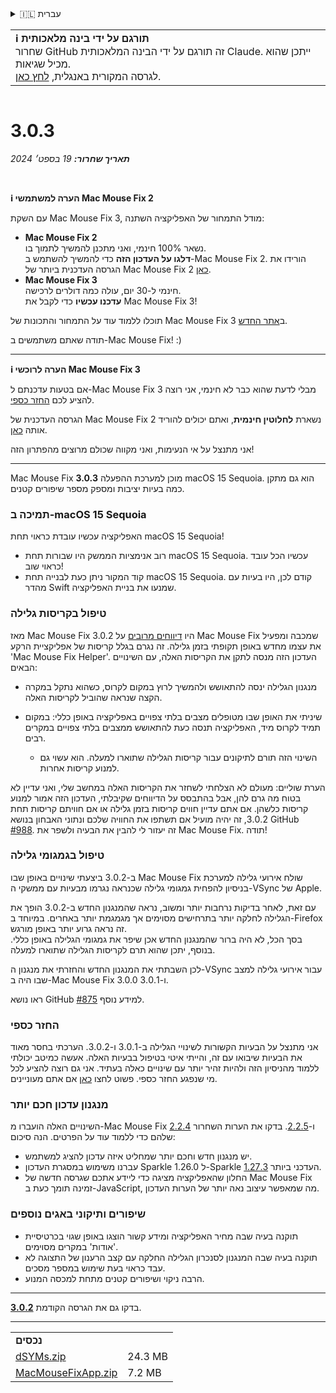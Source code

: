 <details>
<summary>🇮🇱 עברית</summary>

[🇬🇧 English (GitHub)](https://github.com/noah-nuebling/mac-mouse-fix/releases/tag/3.0.3)\
[🇦🇩 Català](https://redirect.macmousefix.com/?target=mmf-release&tag=3.0.3&locale=ca)\
[🇩🇪 Deutsch](https://redirect.macmousefix.com/?target=mmf-release&tag=3.0.3&locale=de)\
[🇪🇸 Español](https://redirect.macmousefix.com/?target=mmf-release&tag=3.0.3&locale=es)\
[🇫🇷 Français](https://redirect.macmousefix.com/?target=mmf-release&tag=3.0.3&locale=fr)\
[🇮🇩 Indonesia](https://redirect.macmousefix.com/?target=mmf-release&tag=3.0.3&locale=id)\
[🇮🇹 Italiano](https://redirect.macmousefix.com/?target=mmf-release&tag=3.0.3&locale=it)\
[🇭🇺 Magyar](https://redirect.macmousefix.com/?target=mmf-release&tag=3.0.3&locale=hu)\
[🇳🇱 Nederlands](https://redirect.macmousefix.com/?target=mmf-release&tag=3.0.3&locale=nl)\
[🇵🇱 Polski](https://redirect.macmousefix.com/?target=mmf-release&tag=3.0.3&locale=pl)\
[🇧🇷 Português (Brasil)](https://redirect.macmousefix.com/?target=mmf-release&tag=3.0.3&locale=pt-BR)\
[🇵🇹 Português (Portugal)](https://redirect.macmousefix.com/?target=mmf-release&tag=3.0.3&locale=pt-PT)\
[🇷🇴 Română](https://redirect.macmousefix.com/?target=mmf-release&tag=3.0.3&locale=ro)\
[🇸🇪 Svenska](https://redirect.macmousefix.com/?target=mmf-release&tag=3.0.3&locale=sv)\
[🇻🇳 Tiếng Việt](https://redirect.macmousefix.com/?target=mmf-release&tag=3.0.3&locale=vi)\
[🇹🇷 Türkçe](https://redirect.macmousefix.com/?target=mmf-release&tag=3.0.3&locale=tr)\
[🇨🇿 Čeština](https://redirect.macmousefix.com/?target=mmf-release&tag=3.0.3&locale=cs)\
[🇬🇷 Ελληνικά](https://redirect.macmousefix.com/?target=mmf-release&tag=3.0.3&locale=el)\
[🇷🇺 Русский](https://redirect.macmousefix.com/?target=mmf-release&tag=3.0.3&locale=ru)\
[🇺🇦 Українська](https://redirect.macmousefix.com/?target=mmf-release&tag=3.0.3&locale=uk)\
**🇮🇱 עברית**\
[🇸🇦 العربية](https://redirect.macmousefix.com/?target=mmf-release&tag=3.0.3&locale=ar)\
[🇮🇳 हिन्दी](https://redirect.macmousefix.com/?target=mmf-release&tag=3.0.3&locale=hi)\
[🇹🇭 ไทย](https://redirect.macmousefix.com/?target=mmf-release&tag=3.0.3&locale=th)\
[🇨🇳 中文 (简体)](https://redirect.macmousefix.com/?target=mmf-release&tag=3.0.3&locale=zh-Hans)\
[🇨🇳 中文 (繁體)](https://redirect.macmousefix.com/?target=mmf-release&tag=3.0.3&locale=zh-Hant)\
[🇭🇰 中文（香港)](https://redirect.macmousefix.com/?target=mmf-release&tag=3.0.3&locale=zh-HK)\
[🇯🇵 日本語](https://redirect.macmousefix.com/?target=mmf-release&tag=3.0.3&locale=ja)\
[🇰🇷 한국어](https://redirect.macmousefix.com/?target=mmf-release&tag=3.0.3&locale=ko)\
[Help translate Mac Mouse Fix to different languages!](https://github.com/noah-nuebling/mac-mouse-fix/discussions/731)
</details>
<table align=><td>
<b>ℹ️ תורגם על ידי בינה מלאכותית</b><br>
שחרור GitHub זה תורגם על ידי הבינה המלאכותית Claude. ייתכן שהוא מכיל שגיאות.<br>
לגרסה המקורית באנגלית, <a href="https://github.com/noah-nuebling/mac-mouse-fix/releases/tag/3.0.3">לחץ כאן</a>.
</td></table>

<table></table>

# 3.0.3
***תאריך שחרור:** 19 בספט׳ 2024*

<br>

**ℹ️ הערה למשתמשי Mac Mouse Fix 2**

עם השקת Mac Mouse Fix 3, מודל התמחור של האפליקציה השתנה:

- **Mac Mouse Fix 2**\
נשאר 100% חינמי, ואני מתכנן להמשיך לתמוך בו.\
**דלגו על העדכון הזה** כדי להמשיך להשתמש ב-Mac Mouse Fix 2. הורידו את הגרסה העדכנית ביותר של Mac Mouse Fix 2 [כאן](https://redirect.macmousefix.com/?target=mmf2-latest&locale=he).
- **Mac Mouse Fix 3**\
חינמי ל-30 יום, עולה כמה דולרים לרכישה.\
**עדכנו עכשיו** כדי לקבל את Mac Mouse Fix 3!

תוכלו ללמוד עוד על התמחור והתכונות של Mac Mouse Fix 3 ב[אתר החדש](https://macmousefix.com/).

תודה שאתם משתמשים ב-Mac Mouse Fix! :)

---

**ℹ️ הערה לרוכשי Mac Mouse Fix 3**

אם בטעות עדכנתם ל-Mac Mouse Fix 3 מבלי לדעת שהוא כבר לא חינמי, אני רוצה להציע לכם [החזר כספי](https://redirect.macmousefix.com/?target=mmf-apply-for-refund&locale=he).

הגרסה העדכנית של Mac Mouse Fix 2 נשארת **לחלוטין חינמית**, ואתם יכולים להוריד אותה [כאן](https://redirect.macmousefix.com/?target=mmf2-latest&locale=he).

אני מתנצל על אי הנעימות, ואני מקווה שכולם מרוצים מהפתרון הזה!

---

Mac Mouse Fix **3.0.3** מוכן למערכת ההפעלה macOS 15 Sequoia. הוא גם מתקן כמה בעיות יציבות ומספק מספר שיפורים קטנים.

### תמיכה ב-macOS 15 Sequoia

האפליקציה עכשיו עובדת כראוי תחת macOS 15 Sequoia!

- רוב אנימציות הממשק היו שבורות תחת macOS 15 Sequoia. עכשיו הכל עובד כראוי שוב!
- קוד המקור ניתן כעת לבנייה תחת macOS 15 Sequoia. קודם לכן, היו בעיות עם מהדר Swift שמנעו את בניית האפליקציה.

### טיפול בקריסות גלילה

מאז Mac Mouse Fix 3.0.2 היו [דיווחים מרובים](https://github.com/noah-nuebling/mac-mouse-fix/issues/988) על Mac Mouse Fix שמכבה ומפעיל את עצמו מחדש באופן תקופתי בזמן גלילה. זה נגרם בגלל קריסות של אפליקציית הרקע 'Mac Mouse Fix Helper'. העדכון הזה מנסה לתקן את הקריסות האלה, עם השינויים הבאים:

- מנגנון הגלילה ינסה להתאושש ולהמשיך לרוץ במקום לקרוס, כשהוא נתקל במקרה הקצה שנראה שהוביל לקריסות האלה.
- שיניתי את האופן שבו מטופלים מצבים בלתי צפויים באפליקציה באופן כללי: במקום תמיד לקרוס מיד, האפליקציה תנסה כעת להתאושש ממצבים בלתי צפויים במקרים רבים.

    - השינוי הזה תורם לתיקונים עבור קריסות הגלילה שתוארו למעלה. הוא עשוי גם למנוע קריסות אחרות.

הערת שוליים: מעולם לא הצלחתי לשחזר את הקריסות האלה במחשב שלי, ואני עדיין לא בטוח מה גרם להן, אבל בהתבסס על הדיווחים שקיבלתי, העדכון הזה אמור למנוע קריסות כלשהן. אם אתם עדיין חווים קריסות בזמן גלילה או אם חוויתם קריסות תחת 3.0.2, זה יהיה מועיל אם תשתפו את החוויה שלכם ונתוני האבחון בנושא GitHub [#988](https://github.com/noah-nuebling/mac-mouse-fix/issues/988). זה יעזור לי להבין את הבעיה ולשפר את Mac Mouse Fix. תודה!

### טיפול בגמגומי גלילה

ב-3.0.2 ביצעתי שינויים באופן שבו Mac Mouse Fix שולח אירועי גלילה למערכת בניסיון להפחית גמגומי גלילה שכנראה נגרמו מבעיות עם ממשקי ה-VSync של Apple.

עם זאת, לאחר בדיקות נרחבות יותר ומשוב, נראה שהמנגנון החדש ב-3.0.2 הופך את הגלילה לחלקה יותר בתרחישים מסוימים אך מגמגמת יותר באחרים. במיוחד ב-Firefox זה נראה גרוע יותר באופן מורגש.\
בסך הכל, לא היה ברור שהמנגנון החדש אכן שיפר את גמגומי הגלילה באופן כללי. בנוסף, יתכן שהוא תרם לקריסות הגלילה שתוארו למעלה.

לכן השבתתי את המנגנון החדש והחזרתי את מנגנון ה-VSync עבור אירועי גלילה למצב שבו היה ב-Mac Mouse Fix 3.0.0 ו-3.0.1.

ראו נושא GitHub [#875](https://github.com/noah-nuebling/mac-mouse-fix/issues/875) למידע נוסף.

### החזר כספי

אני מתנצל על הבעיות הקשורות לשינויי הגלילה ב-3.0.1 ו-3.0.2. הערכתי בחסר מאוד את הבעיות שיבואו עם זה, והייתי איטי בטיפול בבעיות האלה. אעשה כמיטב יכולתי ללמוד מהניסיון הזה ולהיות זהיר יותר עם שינויים כאלה בעתיד. אני גם רוצה להציע לכל מי שנפגע החזר כספי. פשוט לחצו [כאן](https://redirect.macmousefix.com/?target=mmf-apply-for-refund&locale=he) אם אתם מעוניינים.

### מנגנון עדכון חכם יותר

השינויים האלה הועברו מ-Mac Mouse Fix [2.2.4](https://redirect.macmousefix.com/?target=mmf-release&tag=2.2.4&locale=he) ו-[2.2.5](https://redirect.macmousefix.com/?target=mmf-release&tag=2.2.5&locale=he). בדקו את הערות השחרור שלהם כדי ללמוד עוד על הפרטים. הנה סיכום:

- יש מנגנון חדש וחכם יותר שמחליט איזה עדכון להציג למשתמש.
- עברנו משימוש במסגרת העדכון Sparkle 1.26.0 ל-Sparkle העדכני ביותר [1.27.3](https://github.com/sparkle-project/Sparkle/releases/tag/1.27.3).
- החלון שהאפליקציה מציגה כדי ליידע אתכם שגרסה חדשה של Mac Mouse Fix זמינה תומך כעת ב-JavaScript, מה שמאפשר עיצוב נאה יותר של הערות העדכון.

### שיפורים ותיקוני באגים נוספים

- תוקנה בעיה שבה מחיר האפליקציה ומידע קשור הוצגו באופן שגוי בכרטיסיית 'אודות' במקרים מסוימים.
- תוקנה בעיה שבה המנגנון לסנכרון הגלילה החלקה עם קצב הרענון של התצוגה לא עבד כראוי בעת שימוש במספר מסכים.
- הרבה ניקוי ושיפורים קטנים מתחת למכסה המנוע.

---

בדקו גם את הגרסה הקודמת [**3.0.2**](https://redirect.macmousefix.com/?target=mmf-release&tag=3.0.2&locale=he).

---

<table align="start">
<tr>
    <td colspan=2>
        <b>נכסים</b>
    </td>
</tr>
<tr>
    <td><a href="https://github.com/noah-nuebling/mac-mouse-fix/releases/download/3.0.3/dSYMs.zip">dSYMs.zip</a></td>
    <td>24.3 MB</td>
</tr>
<tr>
    <td><a href="https://github.com/noah-nuebling/mac-mouse-fix/releases/download/3.0.3/MacMouseFixApp.zip">MacMouseFixApp.zip</a></td>
    <td>7.2 MB</td>
</tr>
</table>